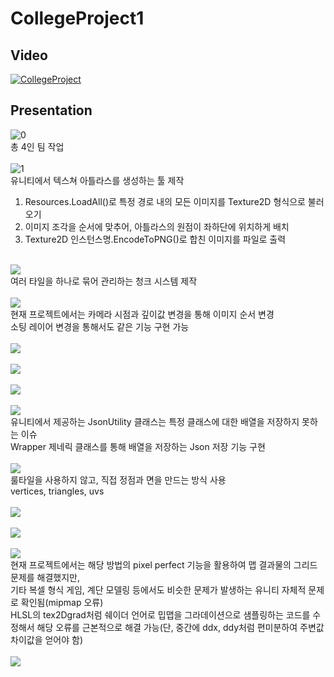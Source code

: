# CollegeProject1
## Video
[![CollegeProject](https://i.ytimg.com/vi/jkRhfK9wDwg/sddefault.jpg?sqp=-oaymwEmCIAFEOAD8quKqQMa8AEB-AHUBoAC4AOKAgwIABABGDogOih_MA8=&rs=AOn4CLALcq1223MXHxJCdjYd_aAWZPsC3A)](https://www.youtube.com/watch?v=jkRhfK9wDwg)<br>

## Presentation
![0](https://github.com/seintcat/CollegeProject/assets/35403288/0349154b-7292-4678-b295-8e9023a187ce)<br>
총 4인 팀 작업<br>
<br>
![1](https://github.com/seintcat/CollegeProject/assets/35403288/1a2d3e74-61b7-4b41-a5c8-19ee107e52d6)<br>
유니티에서 텍스쳐 아틀라스를 생성하는 툴 제작<br>
1. Resources.LoadAll()로 특정 경로 내의 모든 이미지를 Texture2D 형식으로 불러오기<br>
2. 이미지 조각을 순서에 맞추어, 아틀라스의 원점이 좌하단에 위치하게 배치<br>
3. Texture2D 인스턴스명.EncodeToPNG()로 합친 이미지를 파일로 출력<br>
<br>
<img src="https://github-production-user-asset-6210df.s3.amazonaws.com/35403288/274153447-f5b22d06-17f6-40f6-9135-72dae7ca2fc1.jpg"/><br>
여러 타일을 하나로 묶어 관리하는 청크 시스템 제작<br>
<br>
<img src="https://github.com/seintcat/CollegeProject/assets/35403288/1f60be7e-94f9-4419-8b18-b3221a8c59ad"/><br>
현재 프로젝트에서는 카메라 시점과 깊이값 변경을 통해 이미지 순서 변경<br>
소팅 레이어 변경을 통해서도 같은 기능 구현 가능<br>
<br>
<img src="https://github.com/seintcat/CollegeProject/assets/35403288/61192041-653c-403e-be86-b60ca92d89c5"/><br>
<br>
<img src="https://github.com/seintcat/CollegeProject/assets/35403288/d2d74921-924c-4fad-99d4-ce09f73d9987"/><br>
<br>
<img src="https://github.com/seintcat/CollegeProject/assets/35403288/cf8ecf9d-f0c1-497f-85b7-e8f7bec80f0a"/><br>
<br>
<img src="https://github.com/seintcat/CollegeProject/assets/35403288/e1c4489c-31fc-4e05-94db-8d7dfc2b557e"/><br>
유니티에서 제공하는 JsonUtility 클래스는 특정 클래스에 대한 배열을 저장하지 못하는 이슈<br>
Wrapper<T> 제네릭 클래스를 통해 배열을 저장하는 Json 저장 기능 구현<br>
<br>
<img src="https://github.com/seintcat/CollegeProject/assets/35403288/d0d42e1a-6d90-4571-a327-7bc9309f9287"/><br>
룰타일을 사용하지 않고, 직접 정점과 면을 만드는 방식 사용<br>
vertices, triangles, uvs<br>
<br>
<img src="https://github.com/seintcat/CollegeProject/assets/35403288/49419b23-4cb4-4c2c-a385-586ce8850450"/><br>
<br>
<img src="https://github.com/seintcat/CollegeProject/assets/35403288/ba473130-6b97-4064-b7f0-4a246f477478"/><br>
<br>
<img src="https://github.com/seintcat/CollegeProject/assets/35403288/fa2cf6b6-c688-4fce-aade-9e9adfe1f015"/><br>
현재 프로젝트에서는 해당 방법의 pixel perfect 기능을 활용하여 맵 결과물의 그리드 문제를 해결했지만,<br>
기타 복셀 형식 게임, 계단 모델링 등에서도 비슷한 문제가 발생하는 유니티 자체적 문제로 확인됨(mipmap 오류)<br>
HLSL의 tex2Dgrad처럼 쉐이더 언어로 밉맵을 그라데이션으로 샘플링하는 코드를 수정해서 해당 오류를 근본적으로 해결 가능(단, 중간에 ddx, ddy처럼 편미분하여 주변값 차이값을 얻어야 함)<br>
<br>
<img src="https://github.com/seintcat/CollegeProject/assets/35403288/b3825860-b0f8-4061-a923-bdf94589f9ac"/><br>
<br>
